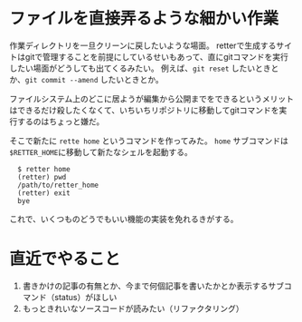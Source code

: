 # ファイルを直接弄るような細かい作業

作業ディレクトリを一旦クリーンに戻したいような場面。
retterで生成するサイトはgitで管理することを前提にしているせいもあって、直にgitコマンドを実行したい場面がどうしても出てくるみたい。
例えば、`git reset` したいときとか、`git commit --amend` したいときとか。

ファイルシステム上のどこに居ようが編集から公開までをできるというメリットはできるだけ殺したくなくて、いちいちリポジトリに移動してgitコマンドを実行するのはちょっと嫌だ。

そこで新たに `rette home` というコマンドを作ってみた。
`home` サブコマンドは`$RETTER_HOME`に移動して新たなシェルを起動する。

~~~~
  $ retter home
  (retter) pwd
  /path/to/retter_home
  (retter) exit
  bye
~~~~

これで、いくつものどうでもいい機能の実装を免れるきがする。

# 直近でやること

1. 書きかけの記事の有無とか、今まで何個記事を書いたかとか表示するサブコマンド（status）がほしい
2. もっときれいなソースコードが読みたい（リファクタリング）
